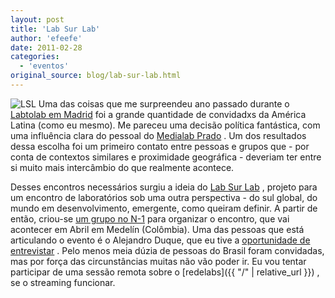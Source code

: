 ```yaml
---
layout: post
title: 'Lab Sur Lab'
author: 'efeefe'
date: 2011-02-28
categories:
  - 'eventos'
original_source: blog/lab-sur-lab.html
---
```


![LSL](https://n-1.cc/pg/groupicon/22816/large/1297386456.jpg) Uma das coisas que me surpreendeu ano passado durante o [Labtolab em Madrid](http://desvio.cc/blog/labtolab-dia-dia) foi a grande quantidade de convidadxs da América Latina (como eu mesmo). Me pareceu uma decisão política fantástica, com uma influência clara do pessoal do [Medialab Prado](http://medialab-prado.es/) . Um dos resultados dessa escolha foi um primeiro contato entre pessoas e grupos que - por conta de contextos similares e proximidade geográfica - deveriam ter entre si muito mais intercâmbio do que realmente acontece.

Desses encontros necessários surgiu a ideia do [Lab Sur Lab](http://labsurlab.co.cc/) , projeto para um encontro de laboratórios sob uma outra perspectiva - do sul global, do mundo em desenvolvimento, emergente, como queiram definir. A partir de então, criou-se [um grupo no N-1](https://n-1.cc/pg/groups/22816/labsurlab/) para organizar o encontro, que vai acontecer em Abril em Medelín (Colômbia). Uma das pessoas que está articulando o evento é o Alejandro Duque, que eu tive a [oportunidade de entrevistar](http://blog.redelabs-org.github.io/blog/entrevista-alejo-duque) . Pelo menos meia dúzia de pessoas do Brasil foram convidadas, mas por força das circunstâncias muitas não vão poder ir. Eu vou tentar participar de uma sessão remota sobre o [redelabs]({{ "/" | relative_url }}) , se o streaming funcionar.
